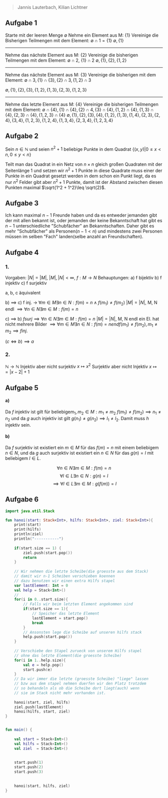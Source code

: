 > Jannis Lauterbach, Kilian Lichtner

## Aufgabe 1

Starte mit der leeren Menge $\emptyset$
Nehme ein Element aus M: $\{1\}$
Vereinige die Bisherigen Teilmengen mit dem Element:
$\emptyset \cap {1} =\{1\}$
$\emptyset, \{1\}$

---

Nehme das nächste Element aus M: $\{2\}$
Vereinige die bisherigen Teilmengen mit dem Element: 
$\emptyset \cap 2$, $\{1\} \cap {2}$
$\emptyset, \{1\}, \{2\}, \{1, 2\}$

---

Nehme das nächste Element aus M: $\{3\}$
Vereinige die bisherigen mit dem Element: 
$\emptyset \cap 3, \{1\} \cap \{3\}, \{2\} \cap 3, \{1, 2\} \cap 3$

$\emptyset, \{1\}, \{2\}, \{3\}, \{1, 2\}, \{1, 3\}, \{2, 3\}, \{1, 2 ,3\}$

---

Nehme das letzte Element aus M: $\{4\}$
Vereinige die bisherigen Teilmengen mit dem Element: $\emptyset \cap \{4\}, \{1\} \cap \{4\}, \{2\} \cap 4, \{3\} \cap \{4\}, \{1, 2\} \cap \{4\}, \{1, 3\} \cap \{4\}, \{2, 3\} \cap \{4\}, \{1, 2, 3\} \cap \{4\}$
$\emptyset, \{1\}, \{2\}, \{3\}, \{4\}, \{1, 2\}, \{1, 3\}, \{1, 4\},\{2, 3\}, \{2, 4\}, \{3, 4\}, \{1, 2 ,3\},    \{1, 2, 4\}, \{1, 3, 4\}, \{2, 3, 4\}, \{1, 2, 3, 4\}$


## Aufgabe 2

Sein $n \in \mathbb N$ und seien $n^2 + 1$ beliebige Punkte in dem Quadrat $\{(x, y) | 0 \leq x < n, 0 \leq y < n\}$

Teilt man das Quadrat in ein Netz von $n\times n$ gleich großen Quadraten mit der Seitenlänge 1 und setzen wir $n^2 + 1$ Punkte in diese Quadrate muss einer der Punkte in ein Quadrat gesetzt werden in dem schon ein Punkt liegt, da es nur $n^2$ Felder gibt aber $n^2 + 1$ Punkte, damit ist der Abstand zwischen diesen Punkten maximal $\sqrt{1^2 + 1^2}\leq \sqrt{2}$. 


## Aufgabe 3

Ich kann maximal $n-1$ Freunde haben und da es entweder jemanden gibt der mit allen bekannt ist, oder jemanden der keine Bekanntschaft hat gibt es $n-1$ unterschiedliche "Schubfächer" an Bekanntschaften. Daher gibt es mehr "Schubfächer" als Personen($n-1 < n$) und mindestens zwei Personen müssen im selben "Fach" landen(selbe anzahl an Freundschaften).



## Aufgabe 4

### 1.

Vorgaben: $|N| = |M|$, $|M|, |N| < \infty$, $f: M\to N$
Behauptungen: 
a) f bijektiv 
b) f injektiv
c) f surjektiv

a, b, c äquivalent

b) $\implies$ c) f inj. -> $\forall m \in M \exists n \in N: f(m)=n \land f(m_1) \not = f(m_2)$
$|M| = |N|$, M, N endl $\implies \forall n \in N \exists m\in M : f(m) = n$

c) $\implies$ b) $f surj \implies \forall n \in N \exists m\in M: f(m) = n$
$|M| = |N|$, M, N endl ein El. hat nicht mehrere Bilder
$\implies \forall m \in M \exists n\in N: f(m) = n end f(m_1) \not = f(m_2), m_1\not = m_2 \implies f inj.$

$(c\iff b) \implies a$

### 2.

$\mathbb N \to \mathbb N$
Injektiv aber nicht surjektiv $x \mapsto x^2$
Surjektiv aber nicht Injektiv $x\mapsto = |x-2| +1$



## Aufgabe 5

#### a)
Da $f$ injektiv ist gilt für beliebige$m_1, m_2 \in M : m_1 \not = m_2$
$f(m_1) \not = f(m_2) \implies n_1 \not = n_2$ und da $g$ auch injektiv ist gilt $g(n_1) \not = g(n_2) \implies l_1 \not = l_2$. Damit muss $h$ injektiv sein.

#### b)
Da $f$ surjektiv ist existiert ein $m \in M$ für das $f(m) = n$ mit einem beliebigem $n \in N$, und da $g$ auch surjektiv ist existiert ein $n\in N$ für das $g(n) = l$ mit beliebigem $l\in L$.

$$
\forall n \in N \exists m\in M : f(m) = n
$$
$$
\forall l\in L \exists n\in N : g(n) = l 
$$
$$
\implies \forall l \in L \exists m \in M : g(f(m)) = l
$$


## Aufgabe 6
```kotlin
import java.util.Stack

fun hanoi(start: Stack<Int>, hilfs: Stack<Int>, ziel: Stack<Int>){
    print(start)
    print(hilfs)
    println(ziel)
    println("-----------")
    
    if(start.size == 1) {
    	ziel.push(start.pop())
        return
    }
    
    // Wir nehmen die letzte Scheibe(die groesste aus dem Stack)
    // damit wir n-1 Scheiben verschieben koennen
    // dazu benutzen wir einen extra Hilfs stapel
    var lastElement: Int = 0
    val help = Stack<Int>()
    // 
    for(i in 0..start.size){
        // Falls wir beim letzten Element angekommen sind
        if(start.size == 1){
            // Speicher das letzte Element
            lastElement = start.pop()
            break
        }
        // Ansonsten lege die Scheibe auf unseren hilfs stack
        help.push(start.pop())
    }
    
    // Verschiebe den Stapel zurueck von unserem Hilfs stapel
    // ohne das letzte Element(die groesste Scheibe)
    for(i in 1..help.size){
        val e = help.pop()
        start.push(e)
    }
    // Da wir immer die letzte (groesste Scheibe) "liege" lassen
    // bzw aus dem stapel nehmen duerfen wir den Platz trotzdem
    // so behandeln als ob die Scheibe dort liegt(auch) wenn
    // sie im Stack nicht mehr vorhanden ist.
    
    hanoi(start, ziel, hilfs)
    ziel.push(lastElement)
    hanoi(hilfs, start, ziel)
}


fun main() {
    
    val start = Stack<Int>()
    val hilfs = Stack<Int>()
    val ziel  = Stack<Int>()
    
    
    start.push(1)
    start.push(2)
    start.push(3)
    
    
    hanoi(start, hilfs, ziel)
}
```